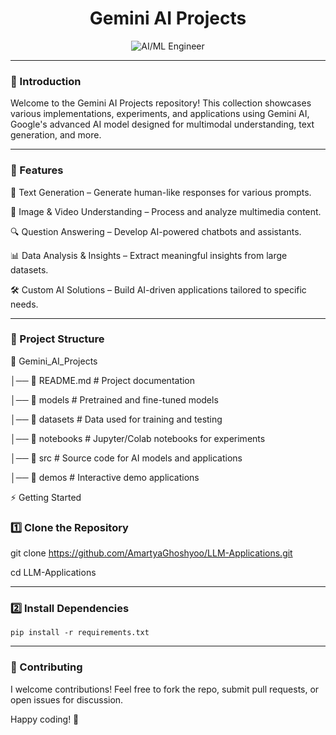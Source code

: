 <div align="center">
  
# Gemini AI Projects

</div>

<div align="center">
  <img src="https://media2.giphy.com/media/v1.Y2lkPTc5MGI3NjExMGdqZ2hzOHduYzBqODl3dHF0YnA3dGx0ODFjY2hxYWlkMzVzZnc1bCZlcD12MV9pbnRlcm5hbF9naWZfYnlfaWQmY3Q9Zw/1n92hYPiFQ0efcCtrF/giphy.gif" alt="AI/ML Engineer" />
</div>

---

### 🚀 Introduction

Welcome to the Gemini AI Projects repository! This collection showcases various implementations, experiments, and applications using Gemini AI, Google's advanced AI model designed for multimodal understanding, text generation, and more.

---
### 📌 Features

🤖 Text Generation – Generate human-like responses for various prompts.

🎨 Image & Video Understanding – Process and analyze multimedia content.

🔍 Question Answering – Develop AI-powered chatbots and assistants.

📊 Data Analysis & Insights – Extract meaningful insights from large datasets.

🛠️ Custom AI Solutions – Build AI-driven applications tailored to specific needs.


---

### 📂 Project Structure

📁 Gemini_AI_Projects

│── 📜 README.md          # Project documentation

│── 📂 models             # Pretrained and fine-tuned models

│── 📂 datasets           # Data used for training and testing

│── 📂 notebooks          # Jupyter/Colab notebooks for experiments

│── 📂 src                # Source code for AI models and applications

│── 📂 demos              # Interactive demo applications

⚡ Getting Started

### 1️⃣ Clone the Repository

git clone https://github.com/AmartyaGhoshyoo/LLM-Applications.git

cd LLM-Applications

---

### 2️⃣ Install Dependencies

```pip install -r requirements.txt```

---

### 🎯 Contributing


I welcome contributions! Feel free to fork the repo, submit pull requests, or open issues for discussion.


Happy coding! 🚀

